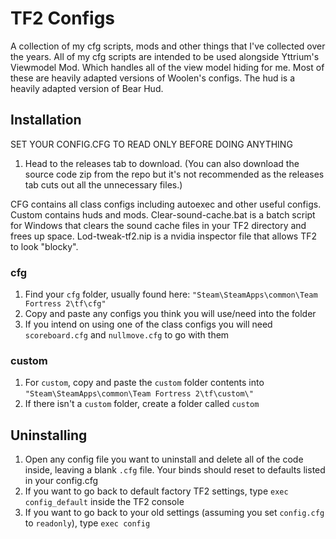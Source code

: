 # TF2 Configs

A collection of my cfg scripts, mods and other things that I've collected over the years. All of my cfg scripts are intended to be used alongside Yttrium's Viewmodel Mod. Which handles all of the view model hiding for me. Most of these are heavily adapted versions of Woolen's configs. The hud is a heavily adapted version of Bear Hud.

## Installation

SET YOUR CONFIG.CFG TO READ ONLY BEFORE DOING ANYTHING

1. Head to the releases tab to download. (You can also download the source code zip from the repo but it's not recommended as the releases tab cuts out all the unnecessary files.)

CFG contains all class configs including autoexec and other useful configs. Custom contains huds and mods. Clear-sound-cache.bat is a batch script for Windows that clears the sound cache files in your TF2 directory and frees up space. Lod-tweak-tf2.nip is a nvidia inspector file that allows TF2 to look "blocky".

### cfg

1. Find your `cfg` folder, usually found here: `"Steam\SteamApps\common\Team Fortress 2\tf\cfg"`
2. Copy and paste any configs you think you will use/need into the folder
3. If you intend on using one of the class configs you will need `scoreboard.cfg` and `nullmove.cfg` to go with them

### custom

1. For `custom`, copy and paste the `custom` folder contents into `"Steam\SteamApps\common\Team Fortress 2\tf\custom\"`
2. If there isn't a `custom` folder, create a folder called `custom`

## Uninstalling

1. Open any config file you want to uninstall and delete all of the code inside, leaving a blank `.cfg` file. Your binds should reset to defaults listed in your config.cfg
2. If you want to go back to default factory TF2 settings, type `exec config_default` inside the TF2 console
3. If you want to go back to your old settings (assuming you set `config.cfg` to `readonly`), type `exec config`
